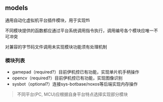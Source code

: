 ## models

通用自动化虚拟机平台插件模块，用于实现ffi

不同模块提供的函数都应通过平台系统调用指令执行，调用编号各个模块应唯一不可冲突

对兼容的字节码文件调用未实现模块功能须有处理机制

### 模块列表

- gamepad（required?）目前伊机控已有功能，实现单片机手柄操作
- opencv（required?）目前伊机控已有功能，实现图像识别
- sysbot（optional?）连接sys-botbase/noxos等后端实现内存操作

>不同平台(PC, MCU)应根据自身平台特点选择实现部分模块